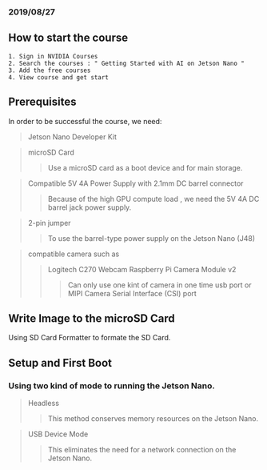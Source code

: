 ### 2019/08/27

## How to start the course
    1. Sign in NVIDIA Courses
    2. Search the courses : " Getting Started with AI on Jetson Nano "
    3. Add the free courses
    4. View course and get start
  
## Prerequisites
  In order to be successful the course, we need:

  > Jetson Nano Developer Kit
  
  > microSD Card
  >> Use a microSD card as a boot device and for main storage. 
    
  > Compatible 5V 4A Power Supply with 2.1mm DC barrel connector
  >> Because of the high GPU compute load , we need the 5V 4A DC barrel jack power supply.
    
  > 2-pin jumper
  >> To use the barrel-type power supply on the Jetson Nano (J48)
  
  > compatible camera such as
  >> Logitech C270 Webcam
  >> Raspberry Pi Camera Module v2
  >>> Can only use one kint of camera in one time usb port or MIPI Camera Serial Interface (CSI) port

## Write Image to the microSD Card
  Using SD Card Formatter to formate the SD Card.
  
## Setup and First Boot
  ### Using two kind of mode to running the Jetson Nano.
  > Headless 
  >>This method conserves memory resources on the Jetson Nano.
  
  > USB Device Mode
  >>This eliminates the need for a network connection on the Jetson Nano.
      
 



  

